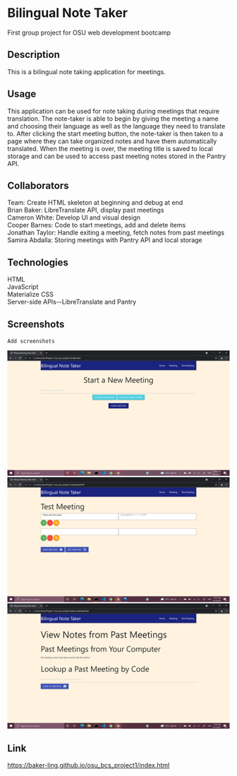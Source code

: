 # Bilingual Note Taker
First group project for OSU web development bootcamp

## Description
This is a bilingual note taking application for meetings. 

## Usage
This application can be used for note taking during meetings that require translation. The note-taker is able to begin by giving the meeting a name and choosing their language as well as the language they need to translate to. After clicking the start meeting button, the note-taker is then taken to a page where they can take organized notes and have them automatically translated. When the meeting is over, the meeting title is saved to local storage and can be used to access past meeting notes stored in the Pantry API.

## Collaborators
Team: Create HTML skeleton at beginning and debug at end  
Brian Baker: LibreTranslate API, display past meetings  
Cameron White: Develop UI and visual design  
Cooper Barnes: Code to start meetings, add and delete items  
Jonathan Taylor: Handle exiting a meeting, fetch notes from past meetings  
Samira Abdalla: Storing meetings with Pantry API and local storage  

## Technologies
HTML  
JavaScript  
Materialize CSS  
Server-side APIs--LibreTranslate and Pantry


## Screenshots 
    Add screenshots 
![Home Screen](/assets/images/HomePage.png)
![Meeting Screen](/assets/images/MeetingPage.png)
![Past Meetings Screen](/assets/images/PastMeetingPage.png)


## Link
https://baker-ling.github.io/osu_bcs_project1/index.html
